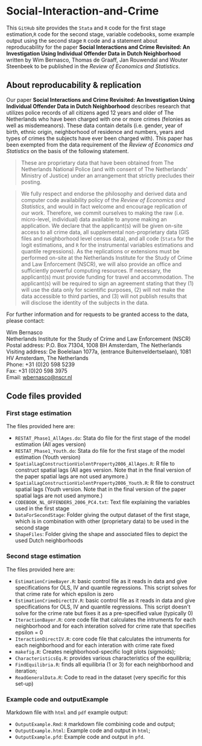 # Social-Interaction-and-Crime

This `GitHub` site provides the `Stata` and `R` code for the first stage estimation,`R` code for the second stage, variable codebooks, some example output using the second stage `R` code and a statement about reproducability for the paper **Social Interactions and Crime Revisited: An Investigation Using Individual Offender Data in Dutch Neighborhood** written by Wim Bernasco, Thomas de Graaff, Jan Rouwendal and Wouter Steenbeek to be published in the *Review of Economics and Statistics*.

## About reproducability & replication

Our paper **Social Interactions and Crime Revisited: An Investigation Using Individual Offender Data in Dutch Neighborhood** describes research that utilizes police records of all citizens aged 12 years and older of The Netherlands who have been charged with one or more crimes (felonies as well as misdemeanors). These data contain details (i.e. gender, year of birth, ethnic origin, neighborhood of residence and numbers, years and types of crimes the subjects have ever been charged with). This paper has been exempted from the data requirement of the *Review of Economics and Statistics* on the basis of the following statement.

>These are proprietary data that have been obtained from The Netherlands National Police (and with consent of The Netherlands' Ministry of Justice) under an arrangement that strictly precludes their posting. 

>We fully respect and endorse the philosophy and derived data and computer code availability policy of the *Review of Economics and Statistics*, and would in fact welcome and encourage replication of our work. Therefore, we commit ourselves to making the raw (i.e. micro-level, individual) data available to anyone making an application. We declare that the applicant(s) will be given on-site access to all crime data, all supplemental non-proprietary data (GIS files and neighborhood level census data), and all code (`Stata` for the logit estimations, and `R` for the instrumental variables estimations and quantile regressions). As the replications or extensions must be performed on-site at the Netherlands Institute for the Study of Crime and Law Enforcement (NSCR), we will also provide an office and sufficiently powerful computing resources. If necessary, the applicant(s) must provide funding for travel and accommodation. The applicant(s) will be required to sign an agreement stating that they (1) will use the data only for scientific purposes, (2) will not make the data accessible to third parties, and (3) will not publish results that will disclose the identity of the subjects in the data. 

For further information and for requests to be granted access to the data, please contact:

Wim Bernasco  
Netherlands Institute for the Study of Crime and Law Enforcement (NSCR)  
Postal address: P.O. Box 71304, 1008 BH Amsterdam, The Netherlands  
Visiting address: De Boelelaan 1077a, (entrance Buitenveldertselaan), 1081 HV Amsterdam, The Netherlands  
Phone: +31 (0)20 598 5239  
Fax: +31 (0)20 598 3975  
Email: [wbernasco@nscr.nl](mailto:wbernasco@nscr.nl)

## Code files provided

### First stage estimation

The files provided here are:
- `RESTAT_Phase1_AllAges.do`: Stata do file for the first stage of the model estimation (All ages version)
- `RESTAT_Phase1_Youth.do`: Stata do file for the first stage of the model estimation (Youth version)
- `SpatialLagConstructionViolentProperty2006_AllAges.R`: R file to construct spatial lags (All ages version. Note that in the final version of the paper spatial lags are not used anymore.)
- `SpatialLagConstructionViolentProperty2006_Youth.R`: R file to construct spatial lags (Youth version. Note that in the final version of the paper spatial lags are not used anymore.)
- `CODEBOOK_NL_OFFENDERS_2006_PC4.txt`: Text file explaining the variables used in the first stage
- `DataForSecondStage`: Folder giving the output dataset of the first stage, which is in combination with other (proprietary data) to be used in the second stage
- `ShapeFiles`: Folder giving the shape and associated files to depict the used Dutch neighborhoods


### Second stage estimation

The files provided here are:
- `EstimationCrimeBayer.R`: basic control file as it reads in data and give specifications for OLS, IV and quantile regressions. This script solves for that crime rate for which epsilon is zero
- `EstimationCrimeDirectIV.R`: basic control file as it reads in data and give specifications for OLS, IV and quantile regressions. This script doesn't solve for the crime rate but fixes it as a pre-specified value (typically 0)
- `IteractionBayer.R`: core code file that calculates the intruments for each neighborhood and for each interation solved for crime rate that specifies epsilon = 0
- `IteractionDirectIV.R`: core code file that calculates the intruments for each neighborhood and for each interation with crime rate fixed
- `makefig.R`: Creates neighborhood-specific logit plots (sigmoids);
- `CharacteristicsEq.R`: provides various characteristics of the equilibria;
- `FindEquilibria.R`: finds all equilibria (1 or 3) for each neighborhood and iteration;
- `ReadGeneralData.R`: Code to read in the dataset (very specific for this set-up)

### Example code and outputExample

Markdown file with `html` and `pdf` example output:
- `OutputExample.Rmd`: `R` markdown file combining code and output;
- `OutputExample.html`: Example code and output in `html`;
- `OutputExample.pfd`: Example code and output in `pfd`.


